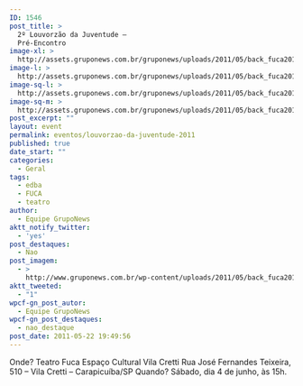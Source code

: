 ```yaml
---
ID: 1546
post_title: >
  2º Louvorzão da Juventude –
  Pré-Encontro
image-xl: >
  http://assets.gruponews.com.br/gruponews/uploads/2011/05/back_fuca2011.jpg
image-l: >
  http://assets.gruponews.com.br/gruponews/uploads/2011/05/back_fuca2011.jpg
image-sq-l: >
  http://assets.gruponews.com.br/gruponews/uploads/2011/05/back_fuca2011.jpg
image-sq-m: >
  http://assets.gruponews.com.br/gruponews/uploads/2011/05/back_fuca2011-720x300.jpg
post_excerpt: ""
layout: event
permalink: eventos/louvorzao-da-juventude-2011
published: true
date_start: ""
categories:
  - Geral
tags:
  - edba
  - FUCA
  - teatro
author:
  - Equipe GrupoNews
aktt_notify_twitter:
  - 'yes'
post_destaques:
  - Nao
post_imagem:
  - >
    http://www.gruponews.com.br/wp-content/uploads/2011/05/back_fuca2011.jpg
aktt_tweeted:
  - "1"
wpcf-gn_post_autor:
  - Equipe GrupoNews
wpcf-gn_post_destaques:
  - nao_destaque
post_date: 2011-05-22 19:49:56
---
```

Onde? Teatro Fuca Espaço Cultural Vila Cretti Rua José Fernandes Teixeira, 510 – Vila Cretti – Carapicuíba/SP Quando? Sábado, dia 4 de junho, às 15h.